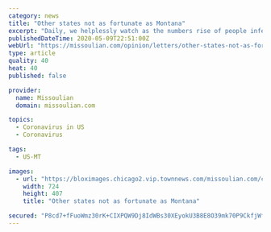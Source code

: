 ```yaml
---
category: news
title: "Other states not as fortunate as Montana"
excerpt: "Daily, we helplessly watch as the numbers rise of people infected by the coronavirus and the numbers rise of people dying from the coronavirus. While at the White House, the"
publishedDateTime: 2020-05-09T22:51:00Z
webUrl: "https://missoulian.com/opinion/letters/other-states-not-as-fortunate-as-montana/article_acd23f0a-bef8-5ae6-bc9f-067895235d02.html"
type: article
quality: 40
heat: 40
published: false

provider:
  name: Missoulian
  domain: missoulian.com

topics:
  - Coronavirus in US
  - Coronavirus

tags:
  - US-MT

images:
  - url: "https://bloximages.chicago2.vip.townnews.com/missoulian.com/content/tncms/assets/v3/editorial/a/cd/acd23f0a-bef8-5ae6-bc9f-067895235d02/5eb5e3468fb13.preview.jpg?crop=724%2C407%2C0%2C37&resize=724%2C407&order=crop%2Cresize"
    width: 724
    height: 407
    title: "Other states not as fortunate as Montana"

secured: "P8cd7+fFuoWmz30rK+CIXPQW9Dj8IdWBs30XEyokU3B8E8O39mk70P9CkfjWf8xF3suIsjBhND5mXmaaNVMmERGw0poiThEQu5lsoexvGCi12Uqvfwx+DWVqu1NORDOGgbXurFOuJHbwl8c793iSBSJQ+wNNxuefFPI5JJiToQp9sCaiGUSY9qF2UNAvuUoo+2SBYwgnPhdfJ7/X33gGvGO78QEHtEFkJsxZ1j3KeCGYQUrnMHnsb6BVMX8HpIT5hQilQMA00sAdFP1cA8+QD98FMymu08NoM9EV+T92PZdVVEWKxCSSAVmIKK1YJPkbvLtT71Fg4t2hszLI+fMr3xvlvw7RVNh3KWtMIW+UGsWBTELGR+ezt0eihu3LXAHfoMLzfCZ5xx5KueFeT6p54tDZMPYtH45rNVvJlpenLh0b7wiM4sUEekMBnwTg2Q9cFZWCiq/bt0zo9Blig1gtcfdSAmSKQsY3R61o2ijI5D8=;UBIWOIx6XIf5LwejI2kr4g=="
---
```


